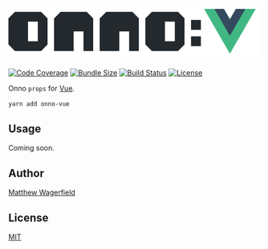 # ![onno-vue](https://raw.githubusercontent.com/wagerfield/onno/master/assets/onno-vue.png)

[![Code Coverage](https://img.shields.io/codecov/c/github/wagerfield/onno.svg?color=4B6&style=flat-square)][codecov]
[![Bundle Size](https://img.shields.io/bundlephobia/minzip/onno-vue.svg?color=4B6&style=flat-square&label=size)][bundlephobia]
[![Build Status](https://img.shields.io/circleci/build/github/wagerfield/onno.svg?color=4B6&style=flat-square)][circleci]
[![License](https://img.shields.io/github/license/wagerfield/onno.svg?color=4B6&style=flat-square)][license]

Onno `props` for [Vue][vue-props].

    yarn add onno-vue

## Usage

Coming soon.

## Author

[Matthew Wagerfield][github]

## License

[MIT][license]

[github]: https://github.com/wagerfield
[license]: https://github.com/wagerfield/onno/blob/master/license
[bundlephobia]: https://bundlephobia.com/result?p=onno
[circleci]: https://circleci.com/gh/wagerfield/onno
[codecov]: https://codecov.io/gh/wagerfield/onno
[vue-props]: https://vuejs.org/v2/guide/components-props
